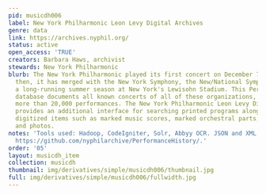 ```yaml
---
pid: musicdh006
label: New York Philharmonic Leon Levy Digital Archives
genre: data
link: https://archives.nyphil.org/
status: active
open_access: 'TRUE'
creators: Barbara Haws, archivist
stewards: New York Philharmonic
blurb: The New York Philharmonic played its first concert on December 7, 1842. Since
  then, it has merged with the New York Symphony, the New/National Symphony, and had
  a long-running summer season at New York's Lewisohn Stadium. This Performance History
  database documents all known concerts of all of these organizations, amounting to
  more than 20,000 performances. The New York Philharmonic Leon Levy Digital Archives
  provides an additional interface for searching printed programs alongside other
  digitized items such as marked music scores, marked orchestral parts, business records,
  and photos.
notes: 'Tools used: Hadoop, CodeIgniter, Solr, Abbyy OCR. JSON and XML formats at
  https://github.com/nyphilarchive/PerformanceHistory/.'
order: '05'
layout: musicdh_item
collection: musicdh
thumbnail: img/derivatives/simple/musicdh006/thumbnail.jpg
full: img/derivatives/simple/musicdh006/fullwidth.jpg
---
```

